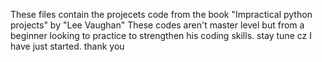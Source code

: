These files contain the projecets code from the book "Impractical python projects" by "Lee Vaughan"
These codes aren't master level but from a beginner looking to practice to strengthen his coding skills.
stay tune cz I have just started.
thank you
